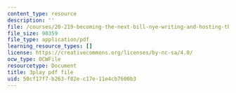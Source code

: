 ```yaml
---
content_type: resource
description: ''
file: /courses/20-219-becoming-the-next-bill-nye-writing-and-hosting-the-educational-show-january-iap-2015/50cf17f7b263f02ec17e11e4cb7600b3_kQnA60blp6o.pdf
file_size: 90359
file_type: application/pdf
learning_resource_types: []
license: https://creativecommons.org/licenses/by-nc-sa/4.0/
ocw_type: OCWFile
resourcetype: Document
title: 3play pdf file
uid: 50cf17f7-b263-f02e-c17e-11e4cb7600b3
---
```

